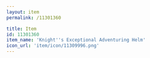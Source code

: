 ```yaml
---
layout: item
permalink: /11301360

title: Item
id: 11301360
item_name: 'Knight''s Exceptional Adventuring Helm'
icon_url: 'item/icon/11309996.png'
---
```

